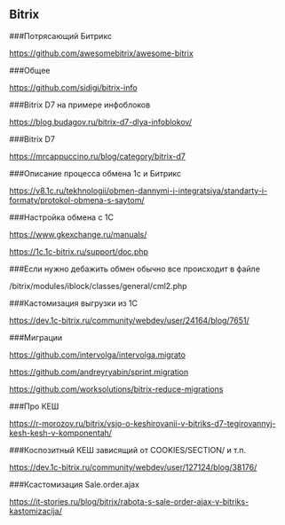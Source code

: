 
## Bitrix

###Потрясающий Битрикс

https://github.com/awesomebitrix/awesome-bitrix

###Общее

https://github.com/sidigi/bitrix-info

###Bitrix D7 на примере инфоблоков

https://blog.budagov.ru/bitrix-d7-dlya-infoblokov/

###Bitrix D7

https://mrcappuccino.ru/blog/category/bitrix-d7

###Описание процесса обмена 1с и Битрикс

https://v8.1c.ru/tekhnologii/obmen-dannymi-i-integratsiya/standarty-i-formaty/protokol-obmena-s-saytom/

###Настройка обмена с 1С

https://www.gkexchange.ru/manuals/

https://1c.1c-bitrix.ru/support/doc.php

###Если нужно дебажить обмен обычно все происходит в файле

/bitrix/modules/iblock/classes/general/cml2.php


###Кастомизация выгрузки из 1С

https://dev.1c-bitrix.ru/community/webdev/user/24164/blog/7651/

###Миграции

https://github.com/intervolga/intervolga.migrato

https://github.com/andreyryabin/sprint.migration

https://github.com/worksolutions/bitrix-reduce-migrations


###Про КЕШ

https://r-morozov.ru/bitrix/vsjo-o-keshirovanii-v-bitriks-d7-tegirovannyj-kesh-kesh-v-komponentah/


###Коспозитный КЕШ зависящий от COOKIES/SECTION/ и т.п.

https://dev.1c-bitrix.ru/community/webdev/user/127124/blog/38176/

###Ксастомизация Sale.order.ajax

https://it-stories.ru/blog/bitrix/rabota-s-sale-order-ajax-v-bitriks-kastomizacija/